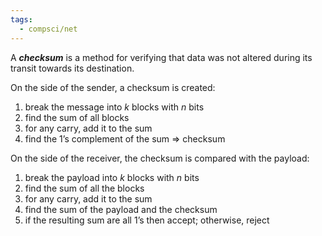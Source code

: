 ```yaml
---
tags:
  - compsci/net
---
```

A ***checksum*** is a method for verifying that data was not altered during its transit towards its destination.

On the side of the sender, a checksum is created:
1. break the message into $k$ blocks with $n$ bits
2. find the sum of all blocks
3. for any carry, add it to the sum
4. find the 1’s complement of the sum => checksum

On the side of the receiver, the checksum is compared with the payload:
1. break the payload into $k$ blocks with $n$ bits 
2. find the sum of all the blocks
3. for any carry, add it to the sum
4. find the sum of the payload and the checksum
5. if the resulting sum are all 1’s then accept; otherwise, reject